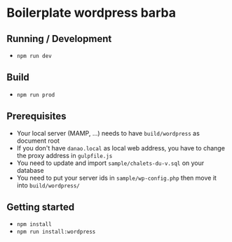 # Boilerplate wordpress barba

## Running / Development
* `npm run dev`

## Build
* `npm run prod`

## Prerequisites
* Your local server (MAMP, ...) needs to have `build/wordpress` as document root
* If you don't have `danao.local` as local web address, you have to change the proxy address in `gulpfile.js`
* You need to update and import `sample/chalets-du-v.sql` on your database
* You need to put your server ids in `sample/wp-config.php` then move it into `build/wordpress/`

## Getting started
* `npm install`
* `npm run install:wordpress`
